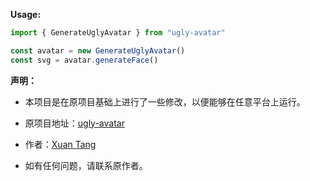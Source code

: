 **Usage:**

```js
import { GenerateUglyAvatar } from "ugly-avatar"

const avatar = new GenerateUglyAvatar()
const svg = avatar.generateFace()
```
**声明：**

- 本项目是在原项目基础上进行了一些修改，以便能够在任意平台上运行。

- 原项目地址：[ugly-avatar](https://github.com/txstc55/ugly-avatar)

- 作者：[Xuan Tang](https://github.com/txstc55)

- 如有任何问题，请联系原作者。